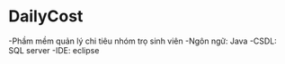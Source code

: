 # DailyCost
-Phầm mềm quản lý chi tiêu nhóm trọ sinh viên
-Ngôn ngữ: Java
-CSDL: SQL server
-IDE: eclipse
